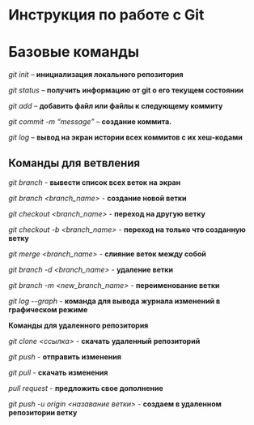 # Инструкция по работе с Git

# Базовые команды

*git init* – **инициализация локального репозитория**

*git status* – **получить информацию от git о его текущем состоянии**

*git add* – **добавить файл или файлы к следующему коммиту**

*git commit -m “message”* – **создание коммита.**

*git log* – **вывод на экран истории всех коммитов с их хеш-кодами**

## Команды для ветвления

*git branch* - **вывести список всех веток на экран**

*git branch <branch_name>* - **создание новой ветки**

*git checkout <branch_name>* - **переход на другую ветку**

*git checkout -b <branch_name>* - **переход на только что созданную ветку**

*git merge <branch_name>* - **слияние веток между собой**

*git branch -d <branch_name>* - **удаление ветки**

*git branch -m <new_branch_name>* - **переименование ветки**

*git log --graph* - **команда для вывода журнала изменений в графическом режиме**

**Команды для удаленного репозитория**

*git clone <ссылка>* - **скачать удаленный репозиторий**

*git push* - **отправить изменения**

*git pull* - **скачать изменения**

*pull request* - **предложить свое дополнение**

*git push -u origin <назавание ветки>* - **создаем в удаленном репозитории ветку**